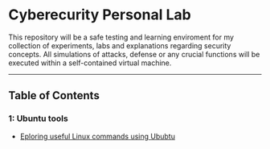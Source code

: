 # Cyberecurity Personal Lab

This repository will be a safe testing and learning enviroment for my collection of experiments, labs
and explanations regarding security concepts. All simulations of attacks, defense or any crucial functions 
will be executed within a self-contained virtual machine.

___

## Table of Contents

### 1: Ubuntu tools
- [Eploring useful Linux commands using Ububtu](https://github.com/Antonio-Vav/Network-Security-Research/blob/main/Linux-and-security-basics.md)


